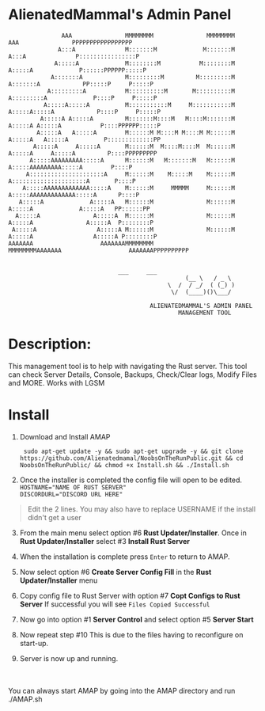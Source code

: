 # AlienatedMammal's Admin Panel 

```
               AAA               MMMMMMMM               MMMMMMMM               AAA               PPPPPPPPPPPPPPPPP
              A:::A              M:::::::M             M:::::::M              A:::A              P::::::::::::::::P
             A:::::A             M::::::::M           M::::::::M             A:::::A             P::::::PPPPPP:::::P
            A:::::::A            M:::::::::M         M:::::::::M            A:::::::A            PP:::::P     P:::::P
           A:::::::::A           M::::::::::M       M::::::::::M           A:::::::::A             P::::P     P:::::P
          A:::::A:::::A          M:::::::::::M     M:::::::::::M          A:::::A:::::A            P::::P     P:::::P
         A:::::A A:::::A         M:::::::M::::M   M::::M:::::::M         A:::::A A:::::A           P::::PPPPPP:::::P
        A:::::A   A:::::A        M::::::M M::::M M::::M M::::::M        A:::::A   A:::::A          P:::::::::::::PP
       A:::::A     A:::::A       M::::::M  M::::M::::M  M::::::M       A:::::A     A:::::A         P::::PPPPPPPPP
      A:::::AAAAAAAAA:::::A      M::::::M   M:::::::M   M::::::M      A:::::AAAAAAAAA:::::A        P::::P
     A:::::::::::::::::::::A     M::::::M    M:::::M    M::::::M     A:::::::::::::::::::::A       P::::P
    A:::::AAAAAAAAAAAAA:::::A    M::::::M     MMMMM     M::::::M    A:::::AAAAAAAAAAAAA:::::A      P::::P
   A:::::A             A:::::A   M::::::M               M::::::M   A:::::A             A:::::A   PP::::::PP
  A:::::A               A:::::A  M::::::M               M::::::M  A:::::A               A:::::A  P::::::::P
 A:::::A                 A:::::A M::::::M               M::::::M A:::::A                 A:::::A P::::::::P
AAAAAAA                   AAAAAAAMMMMMMMM               MMMMMMMMAAAAAAA                   AAAAAAAPPPPPPPPPP


					           ___     ___
                                                  (__ \   / _ \
                                             \  /  / _/  ( (_) )
                                              \/  (____)()\___/

                                        ALIENATEDMAMMAL'S ADMIN PANEL                                                 
                                                MANAGEMENT TOOL
```

# Description: 
This management tool is to help with navigating the Rust server. This tool can check Server Details, 
Console, Backups, Check/Clear logs, Modify Files and MORE. 
Works with LGSM


# Install 
1) Download and Install AMAP<be>

		sudo apt-get update -y && sudo apt-get upgrade -y && git clone https://github.com/Alienatedmamal/NoobsOnTheRunPublic.git && cd NoobsOnTheRunPublic/ && chmod +x Install.sh && ./Install.sh

2) Once the installer is completed the config file will open to be edited.<br>
```HOSTNAME="NAME OF RUST SERVER"```     
```DISCORDURL="DISCORD URL HERE"```

> Edit the 2 lines. You may also have to replace USERNAME if the install didn't get a user<br>

3) From the main menu select option #6 **Rust Updater/Installer**. Once in **Rust Updater/Installer** select #3 **Install Rust Server**<br>

4) When the installation is complete press ```Enter``` to return to AMAP.<br>

5) Now select option #6 **Create Server Config Fill** in the **Rust Updater/Installer** menu<br>

6) Copy config file to Rust Server with option #7 **Copt Configs to Rust Server** If successful you will see ```Files Copied Successful```<br>

7) Now go into option #1 **Server Control** and select option #5 **Server Start**<br>

8) Now repeat step #10 This is due to the files having to reconfigure on start-up. <br>

9) Server is now up and running. <br>
<br>
<br>
You can always start AMAP by going into the AMAP directory and run
./AMAP.sh
   



